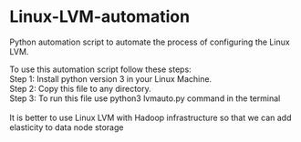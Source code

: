 # Linux-LVM-automation
Python automation script to automate the process of configuring the Linux LVM. 

To use this automation script follow these steps:
<br>Step 1: Install python version 3 in your Linux Machine.
<br>Step 2: Copy this file to any directory.
<br>Step 3: To run this file use python3 lvmauto.py command in the terminal
<br><br>It is better to use Linux LVM with Hadoop infrastructure so that we can add elasticity to data node storage
